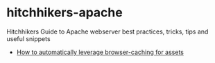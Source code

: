 # hitchhikers-apache
Hitchhikers Guide to Apache webserver best practices, tricks, tips and useful snippets

* [How to automatically leverage browser-caching for assets](htaccess.md/#caching-assets)